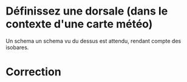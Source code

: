 # Définissez une dorsale (dans le contexte d'une carte météo)
  Un schema un schema vu du dessus est attendu, rendant compte des isobares.

# Correction
